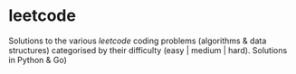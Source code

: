 # leetcode
Solutions to the various *leetcode* coding problems (algorithms &amp; data structures) categorised by their difficulty (easy | medium | hard). Solutions in Python &amp; Go)
